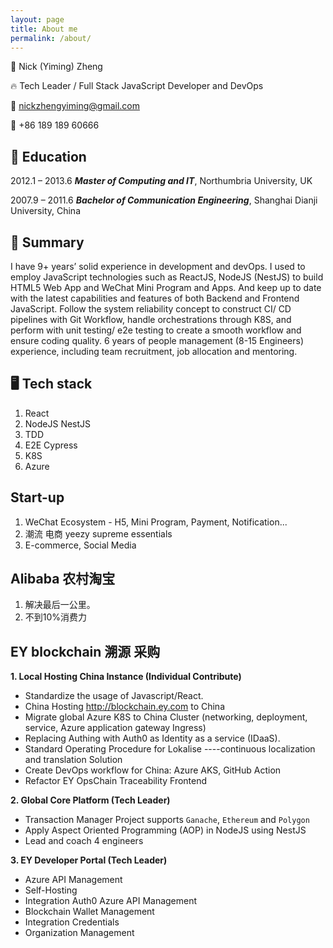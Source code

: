 ```yaml
---
layout: page
title: About me
permalink: /about/
---
```

👨 Nick (Yiming) Zheng

🔥 Tech Leader / Full Stack JavaScript Developer and DevOps

📧 nickzhengyiming@gmail.com

📱 +86 189 189 60666



## 🏫 Education

2012.1 – 2013.6 ***Master of Computing and IT***, Northumbria University, UK

2007.9 – 2011.6 ***Bachelor of Communication Engineering***, Shanghai Dianji University, China

## 🚀 Summary
I have 9+ years’ solid experience in development and devOps.
I used to employ JavaScript technologies such as ReactJS, NodeJS (NestJS) to build HTML5 Web App and WeChat Mini Program and Apps. And keep up to date with the latest capabilities and features of both Backend and Frontend JavaScript. Follow the system reliability concept to construct CI/ CD pipelines with Git Workflow, handle orchestrations through K8S, and perform with unit testing/ e2e testing to create a smooth workflow and ensure coding quality.
6 years of people management (8-15 Engineers) experience, including team recruitment, job allocation and mentoring.

## 🖥️ Tech stack
1. React
2. NodeJS NestJS
3. TDD
4. E2E Cypress
5. K8S
6. Azure

## Start-up

1. WeChat Ecosystem - H5, Mini Program, Payment, Notification...
2. 潮流 电商 yeezy supreme essentials
3. E-commerce, Social Media

## Alibaba 农村淘宝

1. 解决最后一公里。
2. 不到10%消费力

## EY blockchain 溯源 采购

**1. Local Hosting China Instance (Individual Contribute)**

- Standardize the usage of Javascript/React.
- China Hosting http://blockchain.ey.com to China
- Migrate global Azure K8S to China Cluster (networking, deployment, service, Azure application gateway Ingress)
- Replacing Authing with Auth0 as Identity as a service (IDaaS).
- Standard Operating Procedure for Lokalise ----continuous localization and translation Solution
- Create DevOps workflow for China: Azure AKS, GitHub Action
- Refactor EY OpsChain Traceability Frontend

**2. Global Core Platform (Tech Leader)**

- Transaction Manager Project supports `Ganache`, `Ethereum` and `Polygon`
- Apply Aspect Oriented Programming (AOP) in NodeJS using NestJS
- Lead and coach 4 engineers

**3. EY Developer Portal (Tech Leader)**

- Azure API Management
- Self-Hosting
- Integration Auth0 Azure API Management
- Blockchain Wallet Management
- Integration Credentials
- Organization Management

